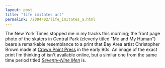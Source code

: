 ```yaml
---
layout: post
title: "life imitates art"
permalink: /2004/02/life_imitates_a.html
---
```


<p>The New York Times stopped me in my tracks this morning; the front page photo of the skaters in Central Park (cleverly titled "Me and My Human") bears a remarkable resemblance to a print that Bay Area artist Christopher Brown made at <a href="http://www.crownpoint.com/">Crown Point Press</a> in the early 90s.  An image of the exact print I'm thinking of isn't available online, but a similar one from the same time period titled <a href="http://www.crownpoint.com/artists/brownc/79men.html"><i>Seventy-Nine Men</i></a> is.</p>


